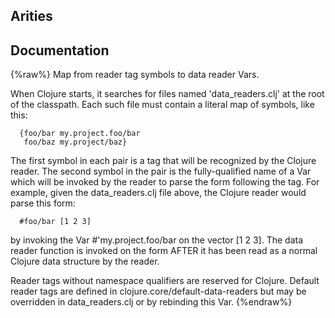 ## Arities


## Documentation
{%raw%}
Map from reader tag symbols to data reader Vars.

  When Clojure starts, it searches for files named 'data_readers.clj'
  at the root of the classpath. Each such file must contain a literal
  map of symbols, like this:

      {foo/bar my.project.foo/bar
       foo/baz my.project/baz}

  The first symbol in each pair is a tag that will be recognized by
  the Clojure reader. The second symbol in the pair is the
  fully-qualified name of a Var which will be invoked by the reader to
  parse the form following the tag. For example, given the
  data_readers.clj file above, the Clojure reader would parse this
  form:

      #foo/bar [1 2 3]

  by invoking the Var #'my.project.foo/bar on the vector [1 2 3]. The
  data reader function is invoked on the form AFTER it has been read
  as a normal Clojure data structure by the reader.

  Reader tags without namespace qualifiers are reserved for
  Clojure. Default reader tags are defined in
  clojure.core/default-data-readers but may be overridden in
  data_readers.clj or by rebinding this Var.
{%endraw%}
